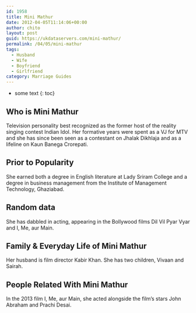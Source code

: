```yaml
---
id: 1958
title: Mini Mathur
date: 2012-04-05T11:14:06+00:00
author: chito
layout: post
guid: https://ukdataservers.com/mini-mathur/
permalink: /04/05/mini-mathur
tags:
  - Husband
  - Wife
  - Boyfriend
  - Girlfriend
category: Marriage Guides
---
```


* some text
{: toc}
          
          
## Who is  Mini Mathur
                  
                  
                  
Television personality best recognized as the former host of the reality singing contest Indian Idol. Her formative years were spent as a VJ for MTV and she has since been seen as a contestant on Jhalak Dikhlaja and as a lifeline on Kaun Banega Crorepati.
                  
                
                
                
## Prior to Popularity 
                  
                  
                  
She earned both a degree in English literature at Lady Sriram College and a degree in business management from the Institute of Management Technology, Ghaziabad.
                  
                
                
                
## Random data 
                  
                  
                  
She has dabbled in acting, appearing in the Bollywood films Dil Vil Pyar Vyar and I, Me, aur Main.
                  
                
                
                
## Family & Everyday Life of Mini Mathur
                  
                  
                  
Her husband is film director Kabir Khan. She has two children, Vivaan and Sairah.
                  
                
                
                
## People Related With  Mini Mathur
                  
                  
                  
In the 2013 film I, Me, aur Main, she acted alongside the film&#8217;s stars John Abraham and Prachi Desai.
                  
                
              
            
          
          
          
    
    
  
